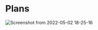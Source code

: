# Plans

![Screenshot from 2022-05-02 18-25-16](https://user-images.githubusercontent.com/91356491/166237116-593c7fde-6034-4617-9925-56439ff3eaae.png)
